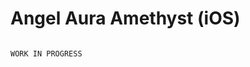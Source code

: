 # Angel Aura Amethyst (iOS)
                                                                              WORK IN PROGRESS

